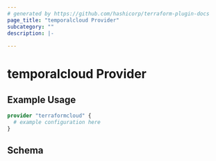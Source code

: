 ```yaml
---
# generated by https://github.com/hashicorp/terraform-plugin-docs
page_title: "temporalcloud Provider"
subcategory: ""
description: |-
  
---
```


# temporalcloud Provider



## Example Usage

```terraform
provider "terraformcloud" {
  # example configuration here
}
```

<!-- schema generated by tfplugindocs -->
## Schema
